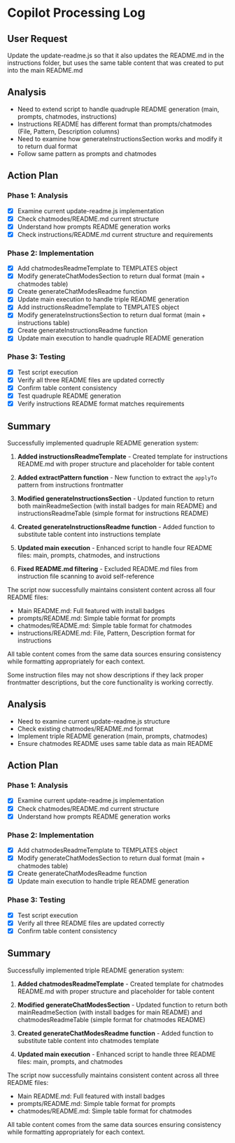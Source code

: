 # Copilot Processing Log

## User Request
Update the update-readme.js so that it also updates the README.md in the instructions folder, but uses the same table content that was created to put into the main README.md

## Analysis

- Need to extend script to handle quadruple README generation (main, prompts, chatmodes, instructions)
- Instructions README has different format than prompts/chatmodes (File, Pattern, Description columns)
- Need to examine how generateInstructionsSection works and modify it to return dual format
- Follow same pattern as prompts and chatmodes

## Action Plan

### Phase 1: Analysis
- [x] Examine current update-readme.js implementation
- [x] Check chatmodes/README.md current structure  
- [x] Understand how prompts README generation works
- [x] Check instructions/README.md current structure and requirements

### Phase 2: Implementation
- [x] Add chatmodesReadmeTemplate to TEMPLATES object
- [x] Modify generateChatModesSection to return dual format (main + chatmodes table)
- [x] Create generateChatModesReadme function
- [x] Update main execution to handle triple README generation
- [x] Add instructionsReadmeTemplate to TEMPLATES object
- [x] Modify generateInstructionsSection to return dual format (main + instructions table)
- [x] Create generateInstructionsReadme function
- [x] Update main execution to handle quadruple README generation

### Phase 3: Testing
- [x] Test script execution
- [x] Verify all three README files are updated correctly
- [x] Confirm table content consistency
- [x] Test quadruple README generation
- [x] Verify instructions README format matches requirements

## Summary

Successfully implemented quadruple README generation system:

1. **Added instructionsReadmeTemplate** - Created template for instructions README.md with proper structure and placeholder for table content

2. **Added extractPattern function** - New function to extract the `applyTo` pattern from instructions frontmatter

3. **Modified generateInstructionsSection** - Updated function to return both mainReadmeSection (with install badges for main README) and instructionsReadmeTable (simple format for instructions README)

4. **Created generateInstructionsReadme function** - Added function to substitute table content into instructions template  

5. **Updated main execution** - Enhanced script to handle four README files: main, prompts, chatmodes, and instructions

6. **Fixed README.md filtering** - Excluded README.md files from instruction file scanning to avoid self-reference

The script now successfully maintains consistent content across all four README files:
- Main README.md: Full featured with install badges
- prompts/README.md: Simple table format for prompts  
- chatmodes/README.md: Simple table format for chatmodes
- instructions/README.md: File, Pattern, Description format for instructions

All table content comes from the same data sources ensuring consistency while formatting appropriately for each context.

Some instruction files may not show descriptions if they lack proper frontmatter descriptions, but the core functionality is working correctly.

## Analysis
- Need to examine current update-readme.js structure
- Check existing chatmodes/README.md format
- Implement triple README generation (main, prompts, chatmodes)
- Ensure chatmodes README uses same table data as main README

## Action Plan
### Phase 1: Analysis
- [x] Examine current update-readme.js implementation
- [x] Check chatmodes/README.md current structure
- [x] Understand how prompts README generation works

### Phase 2: Implementation
- [x] Add chatmodesReadmeTemplate to TEMPLATES object
- [x] Modify generateChatModesSection to return dual format (main + chatmodes table)
- [x] Create generateChatModesReadme function
- [x] Update main execution to handle triple README generation

### Phase 3: Testing
- [x] Test script execution
- [x] Verify all three README files are updated correctly
- [x] Confirm table content consistency

## Summary

Successfully implemented triple README generation system:

1. **Added chatmodesReadmeTemplate** - Created template for chatmodes README.md with proper structure and placeholder for table content

2. **Modified generateChatModesSection** - Updated function to return both mainReadmeSection (with install badges for main README) and chatmodesReadmeTable (simple format for chatmodes README)

3. **Created generateChatModesReadme function** - Added function to substitute table content into chatmodes template

4. **Updated main execution** - Enhanced script to handle three README files: main, prompts, and chatmodes

The script now successfully maintains consistent content across all three README files:
- Main README.md: Full featured with install badges
- prompts/README.md: Simple table format for prompts
- chatmodes/README.md: Simple table format for chatmodes

All table content comes from the same data sources ensuring consistency while formatting appropriately for each context.
